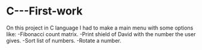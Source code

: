 # C---First-work

On this project in C language I had to make a main menu with some options like:
-Fibonacci count matrix.
-Print shield of David with the number the user gives.
-Sort list of numbers.
-Rotate a number.
